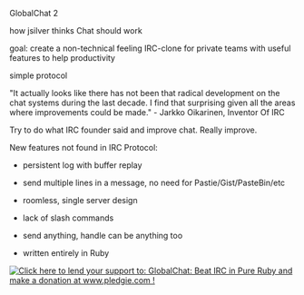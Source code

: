 GlobalChat 2

how jsilver thinks Chat should work

goal: create a non-technical feeling IRC-clone for private teams with useful features to help productivity

simple protocol

"It actually looks like there has not been that radical development on the chat systems during the last decade. I find that surprising given all the areas where improvements could be made." - Jarkko Oikarinen, Inventor Of IRC

Try to do what IRC founder said and improve chat. Really improve.

New features not found in IRC Protocol:

* persistent log with buffer replay

* send multiple lines in a message, no need for Pastie/Gist/PasteBin/etc

* roomless, single server design

* lack of slash commands

* send anything, handle can be anything too

* written entirely in Ruby

<a href='http://www.pledgie.com/campaigns/18682'><img alt='Click here to lend your support to: GlobalChat: Beat IRC in Pure Ruby and make a donation at www.pledgie.com !' src='http://www.pledgie.com/campaigns/18682.png?skin_name=chrome' border='0' /></a>